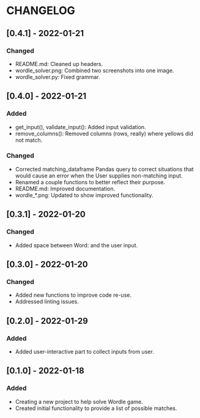# CHANGELOG

## [0.4.1] - 2022-01-21
### Changed
- README.md: Cleaned up headers.
- wordle_solver.png: Combined two screenshots into one image.
- wordle_solver.py: Fixed grammar.

## [0.4.0] - 2022-01-21
### Added
- get_input(), validate_input(): Added input validation.
- remove_columns(): Removed columns (rows, really) where yellows did not match.
### Changed
- Corrected matching_dataframe Pandas query to correct situations that would
  cause an error when the User supplies non-matching input.
- Renamed a couple functions to better reflect their purpose.
- README.md: Improved documentation.
- wordle_*.png: Updated to show improved functionality.

## [0.3.1] - 2022-01-20
### Changed
- Added space between Word: and the user input.

## [0.3.0] - 2022-01-20
### Changed
- Added new functions to improve code re-use.
- Addressed linting issues.

## [0.2.0] - 2022-01-29
### Added
- Added user-interactive part to collect inputs from user.

## [0.1.0] - 2022-01-18
### Added
- Creating a new project to help solve Wordle game.
- Created initial functionality to provide a list of possible matches.